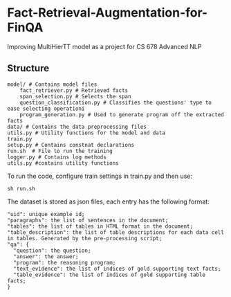 # Fact-Retrieval-Augmentation-for-FinQA
Improving MultiHierTT model as a project for CS 678 Advanced NLP



## Structure
```
model/ # Contains model files
    fact_retriever.py # Retrieved facts
    span_selection.py # Selects the span
    question_classification.py # Classifies the questions' type to ease selecting operationi
    program_generation.py # Used to generate program off the extracted facts
data/ # Contains the data preprocessing files
utils.py # Utility functions for the model and data
train.py
setup.py # Contains constnat declarations
run.sh  # File to run the training
logger.py # Contains log methods
utils.py #contains utility functions
```

To run the code, configure train settings in train.py and then use:
```
sh run.sh
```

The dataset is stored as json files, each entry has the following format:
```
"uid": unique example id;
"paragraphs": the list of sentences in the document;
"tables": the list of tables in HTML format in the document;
"table_description": the list of table descriptions for each data cell in tables. Generated by the pre-processing script;
"qa": {
  "question": the question;
  "answer": the answer;
  "program": the reasoning program;
  "text_evidence": the list of indices of gold supporting text facts;
  "table_evidence": the list of indices of gold supporting table facts;
}
```
